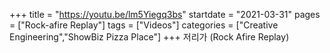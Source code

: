 +++
title = "https://youtu.be/lm5Yiegq3bs"
startdate = "2021-03-31"
pages = ["Rock-afire Replay"]
tags = ["Videos"]
categories = ["Creative Engineering","ShowBiz Pizza Place"]
+++
저리가 (Rock Afire Replay)
